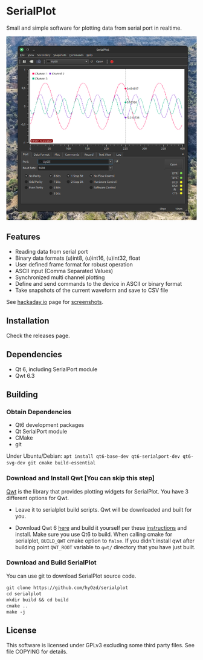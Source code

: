 # SerialPlot

Small and simple software for plotting data from serial port in realtime.

![SerialPlot Screenshot](./misc/screenshot.png)

## Features

* Reading data from serial port
* Binary data formats (u)int8, (u)int16, (u)int32, float
* User defined frame format for robust operation
* ASCII input (Comma Separated Values)
* Synchronized multi channel plotting
* Define and send commands to the device in ASCII or binary format
* Take snapshots of the current waveform and save to CSV file

See
[hackaday.io](https://hackaday.io/project/5334-serialplot-realtime-plotting-software)
page for [screenshots](https://hackaday.io/project/5334/gallery).

## Installation

Check the releases page.

## Dependencies

- Qt 6, including SerialPort module
- Qwt 6.3

## Building

### Obtain Dependencies

- Qt6 development packages
- Qt SerialPort module
- CMake
- git

Under Ubuntu/Debian:
```apt install qt6-base-dev qt6-serialport-dev qt6-svg-dev git cmake build-essential```

### Download and Install Qwt [You can skip this step]

[Qwt](http://qwt.sourceforge.net) is the library that provides
plotting widgets for SerialPlot. You have 3 different options for Qwt.

* Leave it to serialplot build scripts. Qwt will be downloaded and built for you.

* Download Qwt 6 [here](http://sourceforge.net/projects/qwt/files/)
  and build it yourself per these
  [instructions](http://qwt.sourceforge.net/qwtinstall.html#qwtinstall-unix)
  and install. Make sure you use Qt6 to build. When calling cmake for
  serialplot, `BUILD_QWT` cmake option to `false`. If you didn't
  install qwt after building point `QWT_ROOT` variable to `qwt/`
  directory that you have just built.

### Download and Build SerialPlot

You can use git to download SerialPlot source code. 

    git clone https://github.com/hyOzd/serialplot
    cd serialplot
    mkdir build && cd build
    cmake ..
    make -j

## License

This software is licensed under GPLv3 excluding some third party
files. See file COPYING for details.
